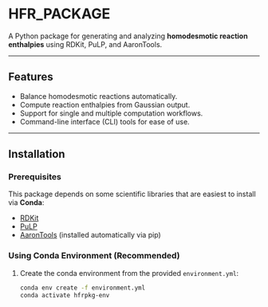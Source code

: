 # HFR_PACKAGE

A Python package for generating and analyzing **homodesmotic reaction enthalpies** using RDKit, PuLP, and AaronTools.

---

## Features

- Balance homodesmotic reactions automatically.
- Compute reaction enthalpies from Gaussian output.
- Support for single and multiple computation workflows.
- Command-line interface (CLI) tools for ease of use.

---

## Installation

### Prerequisites

This package depends on some scientific libraries that are easiest to install via **Conda**:

- [RDKit](https://www.rdkit.org/docs/Install.html)  
- [PuLP](https://coin-or.github.io/pulp/)  
- [AaronTools](https://github.com/QChASM/AaronTools.py) (installed automatically via pip)

### Using Conda Environment (Recommended)

1. Create the conda environment from the provided `environment.yml`:

   ```bash
   conda env create -f environment.yml
   conda activate hfrpkg-env
